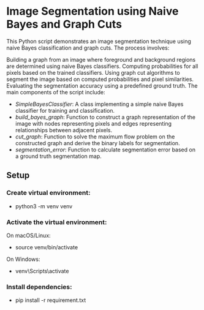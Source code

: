 # Image Segmentation using Naive Bayes and Graph Cuts

This Python script demonstrates an image segmentation technique using naive Bayes classification and graph cuts. The process involves:

Building a graph from an image where foreground and background regions are determined using naive Bayes classifiers.
Computing probabilities for all pixels based on the trained classifiers.
Using graph cut algorithms to segment the image based on computed probabilities and pixel similarities.
Evaluating the segmentation accuracy using a predefined ground truth.
The main components of the script include:

* _SimpleBayesClassifier_: A class implementing a simple naive Bayes classifier for training and classification.
* _build_bayes_graph_: Function to construct a graph representation of the image with nodes representing pixels and edges representing relationships between adjacent pixels.
* _cut_graph_: Function to solve the maximum flow problem on the constructed graph and derive the binary labels for segmentation.
* _segmentation_error_: Function to calculate segmentation error based on a ground truth segmentation map.

## Setup

### Create virtual environment:

* python3 -m venv venv

### Activate the virtual environment:

On macOS/Linux:

* source venv/bin/activate

On Windows:
* venv\Scripts\activate

### Install dependencies:

* pip install -r requirement.txt